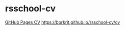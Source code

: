 # rsschool-cv
[GitHub Pages CV]("https://borkrit.github.io/rsschool-cv/cv")
https://borkrit.github.io/rsschool-cv/cv
